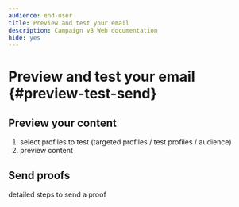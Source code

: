 ```yaml
---
audience: end-user
title: Preview and test your email 
description: Campaign v8 Web documentation
hide: yes
---
```

# Preview and test your email {#preview-test-send}

## Preview your content

1. select profiles to test (targeted profiles / test profiles / audience)
1. preview content

## Send proofs 

detailed steps to send a proof

